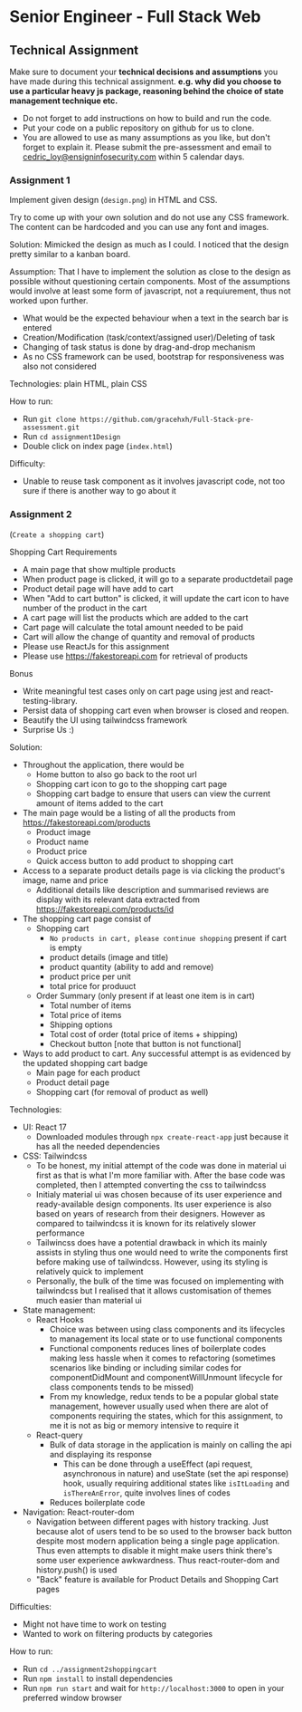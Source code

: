 # Senior Engineer - Full Stack Web

## Technical Assignment

Make sure to document your **technical decisions and assumptions** you have made during this technical assignment. **e.g. why did you choose to use a particular heavy js package, reasoning behind the choice of state management technique etc.**

- Do not forget to add instructions on how to build and run the code.
- Put your code on a public repository on github for us to clone.
- You are allowed to use as many assumptions as you like, but don't forget to explain it.
  Please submit the pre-assessment and email to cedric_loy@ensigninfosecurity.com within 5 calendar days.

### Assignment 1

Implement given design (`design.png`) in HTML and CSS.

Try to come up with your own solution and do not use any CSS framework. The content can be hardcoded and you can use any font and images.

Solution:
Mimicked the design as much as I could. I noticed that the design pretty similar to a kanban board.

Assumption:
That I have to implement the solution as close to the design as possible without questioning certain components. Most of the assumptions would involve at least some form of javascript, not a requiurement, thus not worked upon further.
- What would be the expected behaviour when a text in the search bar is entered
- Creation/Modification (task/context/assigned user)/Deleting of task
- Changing of task status is done by drag-and-drop mechanism
- As no CSS framework can be used, bootstrap for responsiveness was also not considered

Technologies: plain HTML, plain CSS

How to run:
- Run `git clone https://github.com/gracehxh/Full-Stack-pre-assessment.git`
- Run `cd assignment1Design`
- Double click on index page (`index.html`)

Difficulty:
- Unable to reuse task component as it involves javascript code, not too sure if there is another way to go about it

### Assignment 2

(`Create a shopping cart`)

Shopping Cart Requirements

- A ​main page​ that show multiple products
- When product page is clicked, it will go to a separate product ​detail page​
- Product ​detail page​ will have add to cart
- When "​Add to cart button​" is clicked, it will update the cart icon to have number of the product in the cart
- A ​cart page​ will list the products which are added to the cart
- Cart page will calculate the total amount needed to be paid
- Cart will allow the change of quantity and removal of products
- Please use ReactJs for this assignment
- Please use https://fakestoreapi.com for retrieval of products

Bonus

- Write meaningful test cases only on cart page using jest and react-testing-library.
- Persist data of shopping cart even when browser is closed and reopen.
- Beautify the UI using tailwindcss framework
- Surprise Us :)

Solution:
- Throughout the application, there would be
    - Home button to also go back to the root url
    - Shopping cart icon to go to the shopping cart page
    - Shopping cart badge to ensure that users can view the current amount of items added to the cart
- The main page would be a listing of all the products from https://fakestoreapi.com/products
    - Product image
    - Product name
    - Product price
    - Quick access button to add product to shopping cart
- Access to a separate product details page is via clicking the product's image, name and price
    - Additional details like description and summarised reviews are display with its relevant data extracted from https://fakestoreapi.com/products/id
- The shopping cart page consist of
    - Shopping cart
        - `No products in cart, please continue shopping` present if cart is empty
        - product details (image and title)
        - product quantity (ability to add and remove)
        - product price per unit
        - total price for produuct
    - Order Summary (only present if at least one item is in cart)
        - Total number of items
        - Total price of items
        - Shipping options
        - Total cost of order (total price of items + shipping)
        - Checkout button [note that button is not functional]
- Ways to add product to cart. Any successful attempt is as evidenced by the updated shopping cart badge
    - Main page for each product
    - Product detail page
    - Shopping cart (for removal of product as well)

Technologies:
- UI: React 17 
    - Downloaded modules through `npx create-react-app` just because it has all the needed dependencies
- CSS: Tailwindcss
    - To be honest, my initial attempt of the code was done in material ui first as that is what I'm more familiar with. After the base code was completed, then I attempted converting the css to tailwindcss
    - Initialy material ui was chosen because of its user experience and ready-available design components. Its user experience is also based on years of research from their designers. However as compared to tailwindcss it is known for its relatively slower performance
    - Tailwincss does have a potential drawback in which its mainly assists in styling thus one would need to write the components first before making use of tailwindcss. However, using its styling is relatively quick to implement
    - Personally, the bulk of the time was focused on implementing with tailwindcss but I realised that it allows customisation of themes much easier than material ui
- State management: 
    - React Hooks
        - Choice was between using class components and its lifecycles to management its local state or to use functional components 
        - Functional components reduces lines of boilerplate codes making less hassle when it comes to refactoring (sometimes scenarios like binding or including similar codes for componentDidMount and componentWillUnmount lifecycle for class components tends to be missed)
        - From my knowledge, redux tends to be a popular global state management, however usually used when there are alot of components requiring the states, which for this assignment, to me it is not as big or memory intensive to require it
    - React-query
        - Bulk of data storage in the application is mainly on calling the api and displaying its response
            - This can be done through a useEffect (api request, asynchronous in nature) and useState (set the api response) hook, usually requiring additional states like `isItLoading` and `isThereAnError`, quite involves lines of codes
        - Reduces boilerplate code
- Navigation: React-router-dom
    - Navigation between different pages with history tracking. Just because alot of users tend to be so used to the browser back button despite most modern application being a single page application. Thus even attempts to disable it might make users think there's some user experience awkwardness. Thus react-router-dom and history.push() is used
    - "Back" feature is available for Product Details and Shopping Cart pages

Difficulties:
- Might not have time to work on testing
- Wanted to work on filtering products by categories 


How to run:
- Run `cd ../assignment2shoppingcart`
- Run `npm install` to install dependencies
- Run `npm run start` and wait for `http://localhost:3000` to open in your preferred window browser